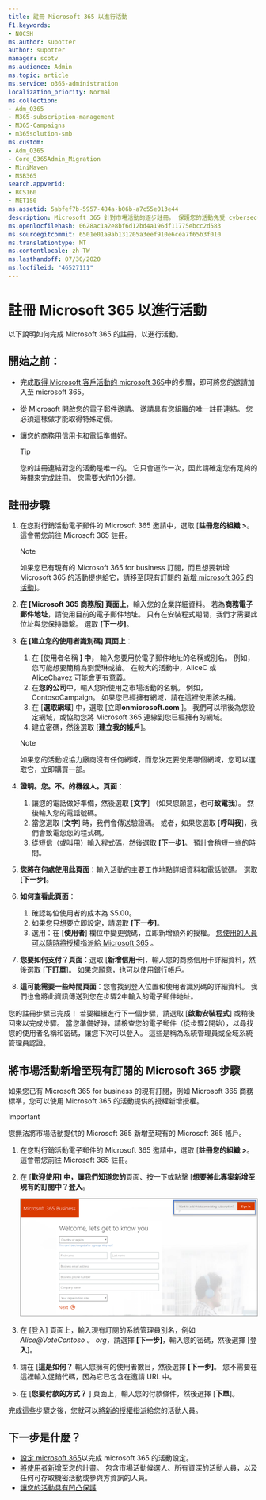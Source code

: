 ```yaml
---
title: 註冊 Microsoft 365 以進行活動
f1.keywords:
- NOCSH
ms.author: supotter
author: supotter
manager: scotv
ms.audience: Admin
ms.topic: article
ms.service: o365-administration
localization_priority: Normal
ms.collection:
- Adm_O365
- M365-subscription-management
- M365-Campaigns
- m365solution-smb
ms.custom:
- Adm_O365
- Core_O365Admin_Migration
- MiniMaven
- MSB365
search.appverid:
- BCS160
- MET150
ms.assetid: 5abfef7b-5957-484a-b06b-a7c55e013e44
description: Microsoft 365 針對市場活動的逐步註冊。 保護您的活動免受 cybersecurity 威脅的電子郵件、資料和通訊的威脅。
ms.openlocfilehash: 0628ac1a2e8bf6d12bd4a196df11775ebcc2d583
ms.sourcegitcommit: 6501e01a9ab131205a3eef910e6cea7f65b3f010
ms.translationtype: MT
ms.contentlocale: zh-TW
ms.lasthandoff: 07/30/2020
ms.locfileid: "46527111"
---
```

# <a name="sign-up-for-microsoft-365-for-campaigns"></a>註冊 Microsoft 365 以進行活動 

以下說明如何完成 Microsoft 365 的註冊，以進行活動。

## <a name="before-you-start"></a>開始之前： 
- 完成[取得 Microsoft 客戶活動的 microsoft 365](get-microsoft-365-campaigns.md#get-microsoft-365-for-campaigns)中的步驟，即可將您的邀請加入至 microsoft 365。 
- 從 Microsoft 開啟您的電子郵件邀請。 邀請具有您組織的唯一註冊連結。 您必須這樣做才能取得特殊定價。
- 讓您的商務用信用卡和電話準備好。 

    > [!TIP]
    > 您的註冊連結對您的活動是唯一的。 它只會運作一次，因此請確定您有足夠的時間來完成註冊。 您需要大約10分鐘。 

## <a name="steps-to-sign-up"></a>註冊步驟

1. 在您對行銷活動電子郵件的 Microsoft 365 邀請中，選取 [**註冊您的組織 >**。 這會帶您前往 Microsoft 365 註冊。
    > [!NOTE]
    > 如果您已有現有的 Microsoft 365 for business 訂閱，而且想要新增 Microsoft 365 的活動提供給它，請移至[現有訂閱的 [新增 microsoft 365 的活動](#steps-to-add-microsoft-365-for-campaigns-to-an-existing-subscription)]。
1. **在 [Microsoft 365 商務版] 頁面上**，輸入您的企業詳細資料。 若為**商務電子郵件地址**，請使用目前的電子郵件地址。 只有在安裝程式期間，我們才需要此位址與您保持聯繫。 選取 **[下一步]**。
1. **在 [建立您的使用者識別碼] 頁面上**：
    1. 在 [使用者名稱 **] 中，** 輸入您要用於電子郵件地址的名稱或別名。 例如，您可能想要簡稱為劉愛琳或搶。 在較大的活動中，AliceC 或 AliceChavez 可能會更有意義。
    2. 在**您的公司**中，輸入您所使用之市場活動的名稱。 例如，ContosoCampaign。 如果您已經擁有網域，請在這裡使用該名稱。 
    3. 在 [**選取網域**] 中，選取 [立即**onmicrosoft.com** ]。 我們可以稍後為您設定網域，或協助您將 Microsoft 365 連線到您已經擁有的網域。
    4. 建立密碼，然後選取 [**建立我的帳戶**]。 
    > [!NOTE]
    > 如果您的活動或協力廠商沒有任何網域，而您決定要使用哪個網域，您可以選取它，立即購買一部。

4. **證明。您。不。的機器人。頁面**：
    1. 讓您的電話做好準備，然後選取 [**文字**] （如果您願意，也可**致電我**）。 然後輸入您的電話號碼。 
    2. 當您選取 [**文字**] 時，我們會傳送驗證碼。 或者，如果您選取 [**呼叫我**]，我們會致電您您的程式碼。
    3. 從短信（或叫用）輸入程式碼，然後選取 **[下一步]**。 預計會稍短一些的時間。 
5. **您將在何處使用此頁面**：輸入活動的主要工作地點詳細資料和電話號碼。 選取 **[下一步]**。
6. **如何查看此頁面**：
    1. 確認每位使用者的成本為 $5.00。 
    2. 如果您只想要立即設定，請選取 **[下一步]**。 
    3. 選用：在 [**使用者**] 欄位中變更號碼，立即新增額外的授權。 [您使用的人員可以隨時將授權指派給 Microsoft 365](../business/add-users-m365b.md?toc=/microsoft-365/campaigns/toc.json) 。
7. **您要如何支付？頁面**：選取 [**新增信用卡**]，輸入您的商務信用卡詳細資料，然後選取 [**下訂單**]。 如果您願意，也可以使用銀行帳戶。
8. **這可能需要一些時間頁面**：您會找到登入位置和使用者識別碼的詳細資料。 我們也會將此資訊傳送到您在步驟2中輸入的電子郵件地址。

您的註冊步驟已完成！ 若要繼續進行下一個步驟，請選取 [**啟動安裝程式**] 或稍後回來以完成步驟。 當您準備好時，請檢查您的電子郵件（從步驟2開始），以尋找您的使用者名稱和密碼，讓您下次可以登入。 這些是稱為系統管理員或全域系統管理員認證。

## <a name="steps-to-add-microsoft-365-for-campaigns-to-an-existing-subscription"></a>將市場活動新增至現有訂閱的 Microsoft 365 步驟

如果您已有 Microsoft 365 for business 的現有訂閱，例如 Microsoft 365 商務標準，您可以使用 Microsoft 365 的活動提供的授權新增授權。
> [!IMPORTANT]
> 您無法將市場活動提供的 Microsoft 365 新增至現有的 Microsoft 365 帳戶。

1. 在您對行銷活動電子郵件的 Microsoft 365 邀請中，選取 [**註冊您的組織 >**。 這會帶您前往 Microsoft 365 註冊。
2. 在 [**歡迎使用] 中，讓我們知道您的**頁面、按一下或點擊 [**想要將此專案新增至現有的訂閱中？登入**。
    
    ![選擇右上角的 [登入]。](../media/addtoexisting.png)
3. 在 [登入] 頁面上，輸入現有訂閱的系統管理員別名，例如*Alice@VoteContoso <span></span> 。 org*，請選擇 **[下一步]**，輸入您的密碼，然後選擇 [登**入**]。
4. 請在 [**這是如何？** 輸入您擁有的使用者數目，然後選擇 **[下一步]**。 您不需要在這裡輸入促銷代碼，因為它已包含在邀請 URL 中。
5. 在 [**您要付款的方式？** ] 頁面上，輸入您的付款條件，然後選擇 [**下單**]。

完成這些步驟之後，您就可以[將新的授權指派](../admin/manage/assign-licenses-to-users.md)給您的活動人員。


## <a name="whats-next"></a>下一步是什麼？
- [設定 microsoft 365](../business/set-up.md?toc=/microsoft-365/campaigns/toc.json)以完成 microsoft 365 的活動設定。 
- [將使用者新增](../business/add-users-m365b.md?toc=/microsoft-365/campaigns/toc.json)至您的計畫。 包含市場活動候選人、所有資深的活動人員，以及任何可存取機密活動或參與方資訊的人員。
- [讓您的活動具有凹凸保護](m365-campaigns-security-overview.md)